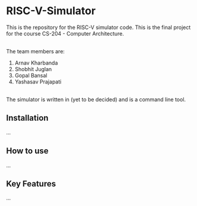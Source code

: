 # RISC-V-Simulator

This is the repository for the RISC-V simulator code.
This is the final project for the course CS-204 - Computer Architecture.

<br>
The team members are:
<br>

1. Arnav Kharbanda
2. Shobhit Juglan
3. Gopal Bansal
4. Yashasav Prajapati

<br>
The simulator is written in (yet to be decided) and is a command line tool.

<br>

## Installation
...

## How to use
...


## Key Features
...